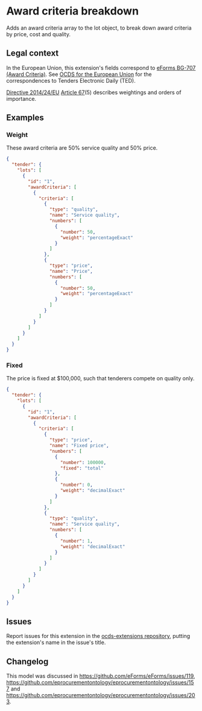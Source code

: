 # Award criteria breakdown

Adds an award criteria array to the lot object, to break down award criteria by price, cost and quality.

## Legal context

In the European Union, this extension's fields correspond to [eForms BG-707 (Award Criteria)](https://github.com/eForms/eForms). See [OCDS for the European Union](http://standard.open-contracting.org/profiles/eu/master/en/) for the correspondences to Tenders Electronic Daily (TED).

[Directive 2014/24/EU](https://eur-lex.europa.eu/eli/dir/2014/24/oj) [Article 67](https://eur-lex.europa.eu/eli/dir/2014/24/oj#d1e5950-65-1)(5) describes weightings and orders of importance.

## Examples

### Weight

These award criteria are 50% service quality and 50% price.

```json
{
  "tender": {
    "lots": [
      {
        "id": "1",
        "awardCriteria": [
          {
            "criteria": [
              {
                "type": "quality",
                "name": "Service quality",
                "numbers": [
                  {
                    "number": 50,
                    "weight": "percentageExact"
                  }
                ]
              },
              {
                "type": "price",
                "name": "Price",
                "numbers": [
                  {
                    "number": 50,
                    "weight": "percentageExact"
                  }
                ]
              }
            ]
          }
        ]
      }
    ]
  }
}
```

### Fixed

The price is fixed at $100,000, such that tenderers compete on quality only.

```json
{
  "tender": {
    "lots": [
      {
        "id": "1",
        "awardCriteria": [
          {
            "criteria": [
              {
                "type": "price",
                "name": "Fixed price",
                "numbers": [
                  {
                    "number": 100000,
                    "fixed": "total"
                  },
                  {
                    "number": 0,
                    "weight": "decimalExact"
                  }
                ]
              },
              {
                "type": "quality",
                "name": "Service quality",
                "numbers": [
                  {
                    "number": 1,
                    "weight": "decimalExact"
                  }
                ]
              }
            ]
          }
        ]
      }
    ]
  }
}
```

## Issues

Report issues for this extension in the [ocds-extensions repository](https://github.com/open-contracting/ocds-extensions/issues), putting the extension's name in the issue's title.

## Changelog

This model was discussed in <https://github.com/eForms/eForms/issues/119>, <https://github.com/eprocurementontology/eprocurementontology/issues/157> and <https://github.com/eprocurementontology/eprocurementontology/issues/203>.
